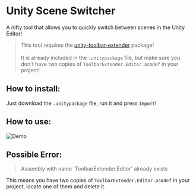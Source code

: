 # Unity Scene Switcher
A nifty tool that allows you to quickly switch between scenes in the Unity Editor!

> This tool requires the [unity-toolbar-extender](https://github.com/marijnz/unity-toolbar-extender) package! <br><br>
> It is already included in the <code>.unitypackage</code> file, but make sure you don't have two copies of <code>ToolbarExtender.Editor.asmdef</code> in your project!

## How to install:

Just download the <code>.unitypackage</code> file, run it and press <code>Import</code>!

## How to use:
![Demo](https://i.imgur.com/ys7LOeJ.png)

## Possible Error:
> Assembly with name 'ToolbarExtender.Editor' already exists

This means you have two copies of <code>ToolbarExtender.Editor.asmdef</code> in your project, locate one of them and delete it.
